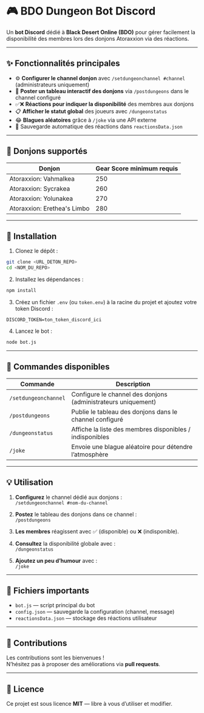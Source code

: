 # 🎮 BDO Dungeon Bot Discord

Un **bot Discord** dédié à **Black Desert Online (BDO)** pour gérer facilement la disponibilité des membres lors des donjons Atoraxxion via des réactions.

---

## ✨ Fonctionnalités principales

- ⚙️ **Configurer le channel donjon** avec `/setdungeonchannel #channel` (administrateurs uniquement)  
- 📘 **Poster un tableau interactif des donjons** via `/postdungeons` dans le channel configuré  
- ✅❌ **Réactions pour indiquer la disponibilité** des membres aux donjons  
- 📋 **Afficher le statut global** des joueurs avec `/dungeonstatus`  
- 😂 **Blagues aléatoires** grâce à `/joke` via une API externe  
- 💾 Sauvegarde automatique des réactions dans `reactionsData.json`

---

## 🏰 Donjons supportés

| Donjon                     | Gear Score minimum requis |
|----------------------------|---------------------------|
| Atoraxxion: Vahmalkea      | 250                       |
| Atoraxxion: Sycrakea       | 260                       |
| Atoraxxion: Yolunakea      | 270                       |
| Atoraxxion: Erethea's Limbo| 280                       |

---

## 🚀 Installation

1. Clonez le dépôt :

```bash
git clone <URL_DETON_REPO>
cd <NOM_DU_REPO>
```

2. Installez les dépendances :

```bash
npm install
```

3. Créez un fichier `.env` (ou `token.env`) à la racine du projet et ajoutez votre token Discord :

```env
DISCORD_TOKEN=ton_token_discord_ici
```

4. Lancez le bot :

```bash
node bot.js
```

---

## 📜 Commandes disponibles

| Commande                | Description                                                    |
|------------------------|----------------------------------------------------------------|
| `/setdungeonchannel`   | Configure le channel des donjons (administrateurs uniquement)  |
| `/postdungeons`        | Publie le tableau des donjons dans le channel configuré        |
| `/dungeonstatus`       | Affiche la liste des membres disponibles / indisponibles       |
| `/joke`                | Envoie une blague aléatoire pour détendre l’atmosphère         |

---

## 💡 Utilisation

1. **Configurez** le channel dédié aux donjons :  
   `/setdungeonchannel #nom-du-channel`

2. **Postez** le tableau des donjons dans ce channel :  
   `/postdungeons`

3. **Les membres** réagissent avec ✅ (disponible) ou ❌ (indisponible).

4. **Consultez** la disponibilité globale avec :  
   `/dungeonstatus`

5. **Ajoutez un peu d’humour** avec :  
   `/joke`

---

## 📂 Fichiers importants

- `bot.js` — script principal du bot  
- `config.json` — sauvegarde la configuration (channel, message)  
- `reactionsData.json` — stockage des réactions utilisateur

---

## 🤝 Contributions

Les contributions sont les bienvenues !  
N’hésitez pas à proposer des améliorations via **pull requests**.

---

## 📄 Licence

Ce projet est sous licence **MIT** — libre à vous d’utiliser et modifier.

